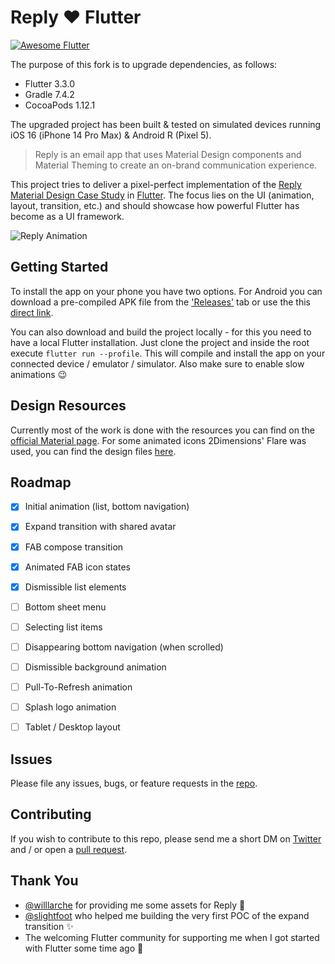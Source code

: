 # Reply :heart: Flutter

[![Awesome Flutter](https://img.shields.io/badge/Awesome-Flutter-blue.svg?longCache=true&style=flat-square)](https://github.com/Solido/awesome-flutter)

The purpose of this fork is to upgrade dependencies, as follows:
* Flutter 3.3.0
* Gradle 7.4.2
* CocoaPods 1.12.1

The upgraded project has been built & tested on simulated devices running iOS 16 (iPhone 14 Pro Max) & Android R (Pixel 5).

> Reply is an email app that uses Material Design components and Material Theming to create an on-brand communication experience.

This project tries to deliver a pixel-perfect implementation of the [Reply Material Design Case Study](https://material.io/design/material-studies/reply.html) in [Flutter](https://github.com/flutter/flutter). 
The focus lies on the UI (animation, layout, transition, etc.) and should showcase how
powerful Flutter has become as a UI framework.

![Reply Animation](gif/reply.gif)

## Getting Started

To install the app on your phone you have two options. For Android you can download a pre-compiled 
APK file from the ['Releases'](https://github.com/flschweiger/reply/releases) tab or use the this [direct link](https://github.com/flschweiger/reply/releases/download/v1.0.0/reply-release.apk).

You can also download and build the project locally - for this you need to have a local Flutter installation. 
Just clone the project and inside the root execute `flutter run --profile`.
This will compile and install the app on your connected device / emulator / simulator.
Also make sure to enable slow animations :wink:


## Design Resources

Currently most of the work is done with the resources you can find on the [official Material page](https://material.io/design/material-studies/reply.html). For some animated icons 2Dimensions' Flare was used, you can find the design files [here](https://www.2dimensions.com/a/flschweiger/files/recent/all). 

## Roadmap

- [x] Initial animation (list, bottom navigation)
- [x] Expand transition with shared avatar
- [x] FAB compose transition
- [x] Animated FAB icon states
- [x] Dismissible list elements

- [ ] Bottom sheet menu
- [ ] Selecting list items
- [ ] Disappearing bottom navigation (when scrolled)
- [ ] Dismissible background animation
- [ ] Pull-To-Refresh animation
- [ ] Splash logo animation
- [ ] Tablet / Desktop layout

## Issues

Please file any issues, bugs, or feature requests in the [repo](https://github.com/flschweiger/reply/issues/new).

## Contributing

If you wish to contribute to this repo, please send me a short DM on [Twitter](https://twitter.com/flschweiger) 
and / or open a [pull request](https://github.com/flschweiger/reply/pulls).

## Thank You

- [@willlarche](https://github.com/willlarche) for providing me some assets for Reply :art:
- [@slightfoot]( https://github.com/slightfoot) who helped me building the very first POC of the expand transition :sparkles:
- The welcoming Flutter community for supporting me when I got started with Flutter some time ago :rocket:
